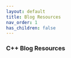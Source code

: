 ```yaml
---
layout: default
title: Blog Resources
nav_order: 1
has_children: false
---
```

### C++ Blog Resources
